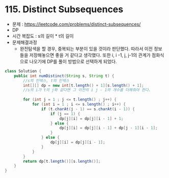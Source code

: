 # 115. Distinct Subsequences
* 문제 : https://leetcode.com/problems/distinct-subsequences/
* DP
* 시간 복잡도 : s의 길이 * t의 길이
* 문제해결과정
  * 완전탐색을 할 경우, 중복되는 부분이 있을 것이라 판단했다. 따라서 이전 정보들을 저장해놓으면 좋을 거 같다고 생각했다. 또한 i, i -1, j, j-1의 관계가 점화식으로 나오기에 DP를 풀이 방법으로 선택하게 되었다. 
```java
class Solution {
    public int numDistinct(String s, String t) {
        //s의 인덱스, t의 인덱스
        int[][] dp = new int[t.length() + 1][s.length() + 1];
        //s의 i가 t의 j와 같다면 그 이전의 i j - 1의 개수를 더해줘야 한다.
        
        for (int j = 1 ; j <= t.length() ; j++) {
            for (int i = 1 ; i <= s.length() ; i++) {
                if (t.charAt(j - 1) == s.charAt(i - 1)) {
                    if (j == 1) {
                        dp[j][i] = dp[j][i - 1] + 1;
                    } else {
                        dp[j][i] = dp[j][i - 1] + dp[j - 1][i - 1];
                    }
                } else {
                    dp[j][i] = dp[j][i - 1];
                }
            }
        }
        return dp[t.length()][s.length()];
    }
}
```
